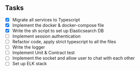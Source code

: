 ## Tasks

- [x] Migrate all services to Typescript
- [x] Implement the docker & docker-compose file
- [x] Write the sh script to set up Elasticsearch DB
- [ ] Implement session authentication
- [ ] Refactor code, apply strict typescript to all the files
- [ ] Write the logger
- [ ] Implement Unit & Contract test
- [ ] Implement the socket and allow user to chat with each other
- [ ] Set up ELK stack

